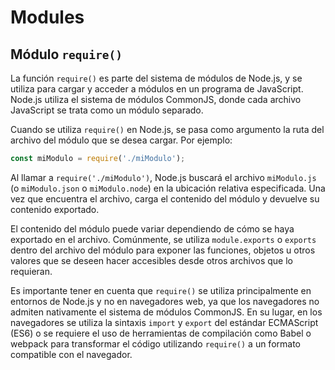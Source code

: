 # Modules

## Módulo `require()`

La función `require()` es parte del sistema de módulos de Node.js, y se utiliza para cargar y acceder a módulos en un programa de JavaScript. Node.js utiliza el sistema de módulos CommonJS, donde cada archivo JavaScript se trata como un módulo separado.

Cuando se utiliza `require()` en Node.js, se pasa como argumento la ruta del archivo del módulo que se desea cargar. Por ejemplo:

```javascript
const miModulo = require('./miModulo');
```

Al llamar a `require('./miModulo')`, Node.js buscará el archivo `miModulo.js` (o `miModulo.json` o `miModulo.node`) en la ubicación relativa especificada. Una vez que encuentra el archivo, carga el contenido del módulo y devuelve su contenido exportado.

El contenido del módulo puede variar dependiendo de cómo se haya exportado en el archivo. Comúnmente, se utiliza `module.exports` o `exports` dentro del archivo del módulo para exponer las funciones, objetos u otros valores que se deseen hacer accesibles desde otros archivos que lo requieran.

Es importante tener en cuenta que `require()` se utiliza principalmente en entornos de Node.js y no en navegadores web, ya que los navegadores no admiten nativamente el sistema de módulos CommonJS. En su lugar, en los navegadores se utiliza la sintaxis `import` y `export` del estándar ECMAScript (ES6) o se requiere el uso de herramientas de compilación como Babel o webpack para transformar el código utilizando `require()` a un formato compatible con el navegador.